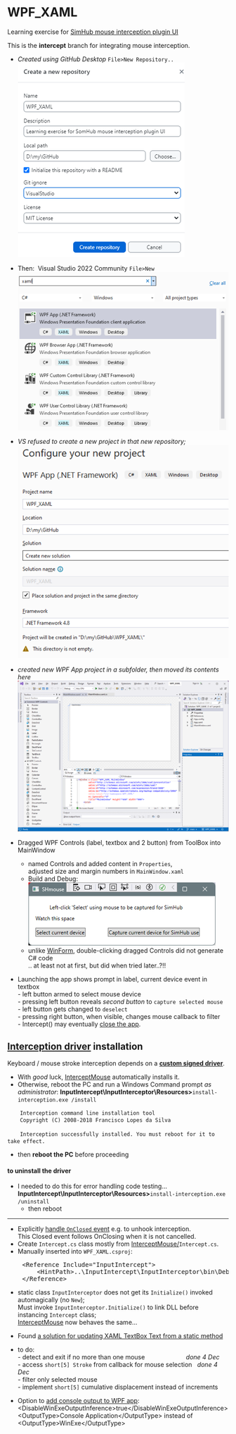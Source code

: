 # WPF_XAML
 Learning exercise for [SimHub mouse interception plugin UI](https://blekenbleu.github.io/static/SimHub/VisualStudio.htm#XAML)  

This is the **intercept** branch for integrating mouse interception.

- *Created using GitHub Desktop* `File>New Repository..`  
 ![](NewRepo.png)  
- Then:&nbsp; Visual Studio 2022 Community `File>New`  
 ![](newXAML.png)  
- *VS refused to create a new project in that new repository;*  
 ![](Configure.png)  
- *created new WPF App project in a subfolder, then moved its contents here*  
 ![](MainWindow.png)  

- Dragged WPF Controls (label, textbox and 2 button) from ToolBox into MainWindow  
	- named Controls and added content in `Properties`,  
		adjusted size and margin numbers in `MainWindow.xaml`  
	- Build and Debug:  
		![](SHmouse.png)
	- unlike [WinForm](https://github.com/blekenbleu/WinForm), double-clicking dragged Controls did not generate C# code  
		.. at least not at first, but did when tried later..?!!  
- Launching the app shows prompt in label, current device event in textbox  
		- left button armed to select mouse device  
		- pressing left button reveals *second button* to `capture selected mouse`  
		- left button gets changed to `deselect`  
		- pressing right button, when visible, changes mouse callback to filter  
		- Intercept() may eventually [close the app](https://stackoverflow.com/questions/2820357/how-do-i-exit-a-wpf-application-programmatically).

## [Interception driver](https://github.com/oblitum/Interception/releases/latest) installation
Keyboard / mouse stroke interception depends on a [**custom signed driver**](https://github.com/oblitum/Interception/releases/latest).
- With *good* luck, [InterceptMouse](https://github.com/blekenbleu/InterceptMouse) automatically installs it.
- Otherwise, reboot the PC and run a Windows Command prompt *as administrator*:
    **InputIntercept\InputInterceptor\Resources>**`install-interception.exe /install`
```
    Interception command line installation tool
    Copyright (C) 2008-2018 Francisco Lopes da Silva

    Interception successfully installed. You must reboot for it to take effect.
```
- then **reboot the PC** before proceeding

#### to uninstall the driver
- I needed to do this for error handling code testing...  
    **InputIntercept\InputInterceptor\Resources>**`install-interception.exe /uninstall`
    - then reboot

--- 


- Explicitly [handle <code>OnClosed</code> event](https://learn.microsoft.com/en-us/dotnet/api/system.windows.forms.form.onclosed?view=windowsdesktop-8.0)
	 e.g. to unhook interception.  
	This Closed event follows OnClosing when it is not cancelled.
- Create <code>Intercept.cs</code> class mostly from
	<a href="https://github.com/blekenbleu/InterceptMouse">InterceptMouse/</a><code>Intercept.cs</code>.
- Manually inserted into <code>WPF_XAML.csproj</code>:
<pre>
	&lt;Reference Include="InputIntercept"&gt;
		&lt;HintPath&gt;..\InputIntercept\InputInterceptor\bin\Debug\netstandard2.0\InputIntercept.dll&lt;/HintPath&gt;
	&lt;/Reference&gt;
</pre>

- static class `InputInterceptor` does not get its `Initialize()` invoked automagically (no `New`);  
 	Must invoke `InputInterceptor.Initialize()` to link DLL before instancing `Intercept` class;  
    [InterceptMouse](https://github.com/blekenbleu/InterceptMouse) now behaves the same...  

- Found [a solution for updating XAML TextBox Text from a static method](https://stackoverflow.com/questions/13121155/)

- to do:  
		- detect and exit if no more than one mouse &emsp; &emsp; &emsp; &emsp; &emsp; *done 4 Dec*    
		- access `short[5] Stroke` from callback for mouse selection &nbsp; *done 4 Dec*  
		- filter only selected mouse  
		- implement `short[5]` cumulative displacement instead of increments  

- Option to [add console output to WPF app](https://learn.microsoft.com/en-us/answers/questions/168547/project-output-type-forced-to-windows-application):<br>
	&lt;DisableWinExeOutputInference>true</DisableWinExeOutputInference&gt;<br>
	&lt;OutputType&gt;Console Application&lt;/OutputType&gt; instead of &lt;OutputType&gt;WinExe&lt;/OutputType&gt;
	
